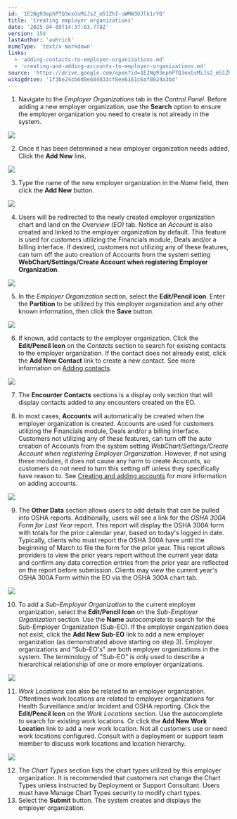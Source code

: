 ```yaml
---
id: '1E2Ng93ephPTQ3exGsMiJs2_m51ZhI-uWMW3UJlk1rYQ'
title: 'Creating employer organizations'
date: '2025-04-09T14:37:03.778Z'
version: 158
lastAuthor: 'auhrick'
mimeType: 'text/x-markdown'
links:
  - 'adding-contacts-to-employer-organizations.md'
  - 'creating-and-adding-accounts-to-employer-organizations.md'
source: 'https://drive.google.com/open?id=1E2Ng93ephPTQ3exGsMiJs2_m51ZhI-uWMW3UJlk1rYQ'
wikigdrive: '1f3be24cb6d0e684833cf8ee6161c6af8024a3bd'
---
```

1. Navigate to the <em>Employer Organizations</em> tab in the <em>Control Panel</em>. Before adding a new employer organization, use the <strong>Search</strong> option to ensure the employer organization you need to create is not already in the system.

![](../creating-employer-organizations.assets/e482bd95b89f314e33c756a318c249ef.png)

2. Once it has been determined a new employer organization needs added, Click the <strong>Add New</strong> link.

![](../creating-employer-organizations.assets/bba9fa9807f85c000471c5656839f4c1.png)

3. Type the name of the new employer organization in the <em>Name</em> field, then click the <strong>Add New</strong> button.

![](../creating-employer-organizations.assets/9dda9fd889b2660a5050679119cfc046.png)

4. Users will be redirected to the newly created employer organization chart and land on the <em>Overview (EO)</em> tab. Notice an <em>Account</em> is also created and linked to the employer organization by default. This feature is used for customers utilizing the Financials module, Deals and/or a billing interface. If desired, customers not utilizing any of these features, can turn off the auto creation of Accounts from the system setting <strong>WebChart/Settings/Create Account when registering Employer Organization</strong>.

![](../creating-employer-organizations.assets/a6afdd1000f1b868bf03562ad07daea5.png)

5. In the <em>Employer Organization</em> section, select the <strong>Edit/Pencil icon</strong>. Enter the <strong>Partition</strong> to be utilized by this employer organization and any other known information, then click the <strong>Save</strong> button.

![](../creating-employer-organizations.assets/d22429b9ece20577ac8a58a6a4b9cc77.png)

6. If known, add contacts to the employer organization. Click the <strong>Edit/Pencil Icon</strong> on the <em>Contacts</em> section to search for existing contacts to the employer organization. If the contact does not already exist, click the <strong>Add New Contact</strong> link to create a new contact. See more information on [Adding contacts](adding-contacts-to-employer-organizations.md).

![](../creating-employer-organizations.assets/22af12098ec6954dc3a686aea05e7970.png)

7. The <strong>Encounter Contacts</strong> sections is a display only section that will display contacts added to any encounters created on the EO.

8. In most cases, <strong>Accounts</strong> will automatically be created when the employer organization is created.  Accounts are used for customers utilizing the Financials module, Deals and/or a billing interface. Customers not utilizing any of these features, can turn off the auto creation of Accounts from the system setting <em>WebChart/Settings/Create Account when registering Employer Organization</em>. However, if not using these modules, it does not cause any harm to create Accounts, so customers do not need to turn this setting off unless they specifically have reason to. See [Creating and adding accounts](creating-and-adding-accounts-to-employer-organizations.md) for more information on adding accounts.

![](../creating-employer-organizations.assets/bdb24a187c69cf3134fea18d848bb51d.png)

9. The <strong>Other Data</strong> section allows users to add details that can be pulled into OSHA reports. Additionally, users will see a link for the <em>OSHA 300A Form for Last Year</em> report. This report will display the OSHA 300A form with totals for the prior calendar year, based on today's logged in date. Typically, clients who must report the OSHA 300A have until the beginning of March to file the form for the prior year. This report allows providers to view the prior years report without the current year data and confirm any data correction entries from the prior year are reflected on the report before submission. Clients may view the current year's OSHA 300A Form within the EO via the OSHA 300A chart tab.

![](../creating-employer-organizations.assets/78d7c2373dec01ab877e77bb2befe3bf.png)

10. To add a <em>Sub-Employer Organization</em> to the current employer organization, select the <strong>Edit/Pencil Icon</strong> on the <em>Sub-Employer Organization</em> section. Use the <strong>Name</strong> autocomplete to search for the Sub-Employer Organization (Sub-EO). If the employer organization does not exist, click the <strong>Add New Sub-EO</strong> link to add a new employer organization (as demonstrated above starting on step 3). Employer organizations and "Sub-EO's" are both employer organizations in the system. The terminology of "Sub-EO" is only used to describe a hierarchical relationship of one or more employer organizations.

![](../creating-employer-organizations.assets/c00fffea3a49fcbb3269e7bf9590bf59.png)

11. <em>Work Locations</em> can also be related to an employer organization. Oftentimes work locations are related to employer organizations for Health Surveillance and/or Incident and OSHA reporting. Click the <strong>Edit/Pencil Icon</strong> on the <em>Work Locations</em> section. Use the autocomplete to search for existing work locations. Or click the <strong>Add New Work Location</strong> link to add a new work location. Not all customers use or need work locations configured. Consult with a deployment or support team member to discuss work locations and location hierarchy.

![](../creating-employer-organizations.assets/d8c98ed629234a868b381496cebf77b1.png)

12. The <em>Chart Types</em> section lists the chart types utilized by this employer organization. It is recommended that customers not change the Chart Types unless instructed by Deployment or Support Consultant. Users must have Manage Chart Types security to modify chart types.
13. Select the <strong>Submit</strong> button. The system creates and displays the employer organization.

